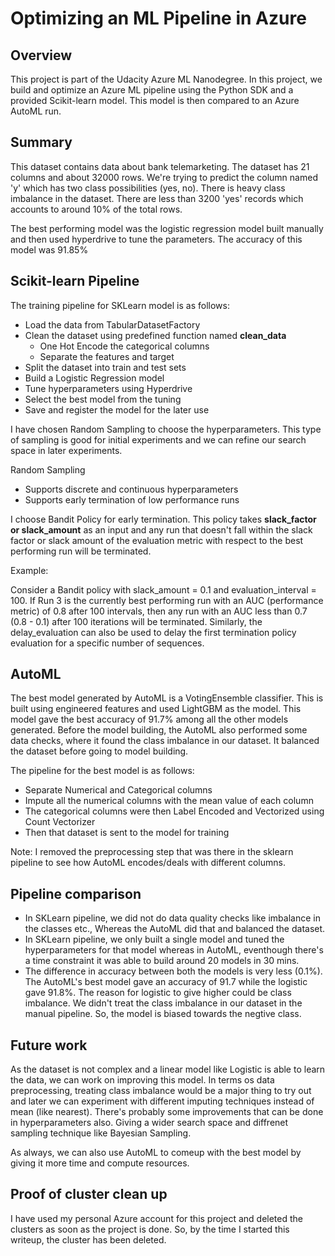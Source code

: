 # Optimizing an ML Pipeline in Azure

## Overview
This project is part of the Udacity Azure ML Nanodegree.
In this project, we build and optimize an Azure ML pipeline using the Python SDK and a provided Scikit-learn model.
This model is then compared to an Azure AutoML run.

## Summary

This dataset contains data about bank telemarketing. The dataset has 21 columns and about 32000 rows. We're trying to predict the column named 'y' which has two class possibilities (yes, no). There is heavy class imbalance in the dataset. There are less than 3200 'yes' records which accounts to around 10% of the total rows.


The best performing model was the logistic regression model built manually and then used hyperdrive to tune the parameters. The accuracy of this model was 91.85%

## Scikit-learn Pipeline

The training pipeline for SKLearn model is as follows:
* Load the data from TabularDatasetFactory
* Clean the dataset using predefined function named **clean_data**
  * One Hot Encode the categorical columns
  * Separate the features and target
* Split the dataset into train and test sets
* Build a Logistic Regression model
* Tune hyperparameters using Hyperdrive
* Select the best model from the tuning
* Save and register the model for the later use 

I have chosen Random Sampling to choose the hyperparameters. This type of sampling is good for initial experiments and we can refine our search space in later experiments. 

Random Sampling
* Supports discrete and continuous hyperparameters
* Supports early termination of low performance runs


I choose Bandit Policy for early termination. This policy takes **slack_factor or slack_amount** as an input and any run that doesn't fall within the slack factor or slack amount of the evaluation metric with respect to the best performing run will be terminated.

Example:

Consider a Bandit policy with slack_amount = 0.1 and evaluation_interval = 100. If Run 3 is the currently best performing run with an AUC (performance metric) of 0.8 after 100 intervals, then any run with an AUC less than 0.7 (0.8 - 0.1) after 100 iterations will be terminated. Similarly, the delay_evaluation can also be used to delay the first termination policy evaluation for a specific number of sequences.

## AutoML

The best model generated by AutoML is a VotingEnsemble classifier. This is built using engineered features and used LightGBM as the model. This model gave the best accuracy of 91.7% among all the other models generated. Before the model building, the AutoML also performed some data checks, where it found the class imbalance in our dataset. It balanced the dataset before going to model building.

The pipeline for the best model is as follows:

* Separate Numerical and Categorical columns
* Impute all the numerical columns with the mean value of each column
* The categorical columns were then Label Encoded and Vectorized using Count Vectorizer
* Then that dataset is sent to the model for training

Note: I removed the preprocessing step that was there in the sklearn pipeline to see how AutoML encodes/deals with different columns.

## Pipeline comparison

* In SKLearn pipeline, we did not do data quality checks like imbalance in the classes etc., Whereas the AutoML did that and balanced the dataset. 
* In SKLearn pipeline, we only built a single model and tuned the hyperparameters for that model whereas in AutoML, eventhough there's a time constraint it was able to build around 20 models in 30 mins.
* The difference in accuracy between both the models is very less (0.1%). The AutoML's best model gave an accuracy of 91.7 while the logistic gave 91.8%. The reason for logistic to give higher could be class imbalance. We didn't treat the class imbalance in our dataset in the manual pipeline. So, the model is biased towards the negtive class.

## Future work

As the dataset is not complex and a linear model like Logistic is able to learn the data, we can work on improving this model. In terms os data preprocessing, treating class imbalance would be a major thing to try out and later we can experiment with different imputing techniques instead of mean (like nearest). There's probably some improvements that can be done in hyperparameters also. Giving a wider search space and diffrenet sampling technique like Bayesian Sampling.

As always, we can also use AutoML to comeup with the best model by giving it more time and compute resources. 

## Proof of cluster clean up

I have used my personal Azure account for this project and deleted the clusters as soon as the project is done. So, by the time I started this writeup, the cluster has been deleted.

